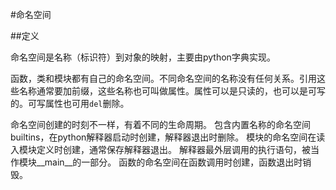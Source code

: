 #命名空间

##定义

命名空间是名称（标识符）到对象的映射，主要由python字典实现。

函数，类和模块都有自己的命名空间。不同命名空间的名称没有任何关系。引用这些名称通常要加前缀，这些名称也可叫做属性。属性可以是只读的，也可以是可写的。可写属性也可用`del`删除。

命名空间创建的时刻不一样，有着不同的生命周期。
包含内置名称的命名空间builtins，在python解释器启动时创建，解释器退出时删除。
模块的命名空间在读入模块定义时创建，通常保存解释器退出。
解释器最外层调用的执行语句，被当作模块__main__的一部分。
函数的命名空间在函数调用时创建，函数退出时销毁。






